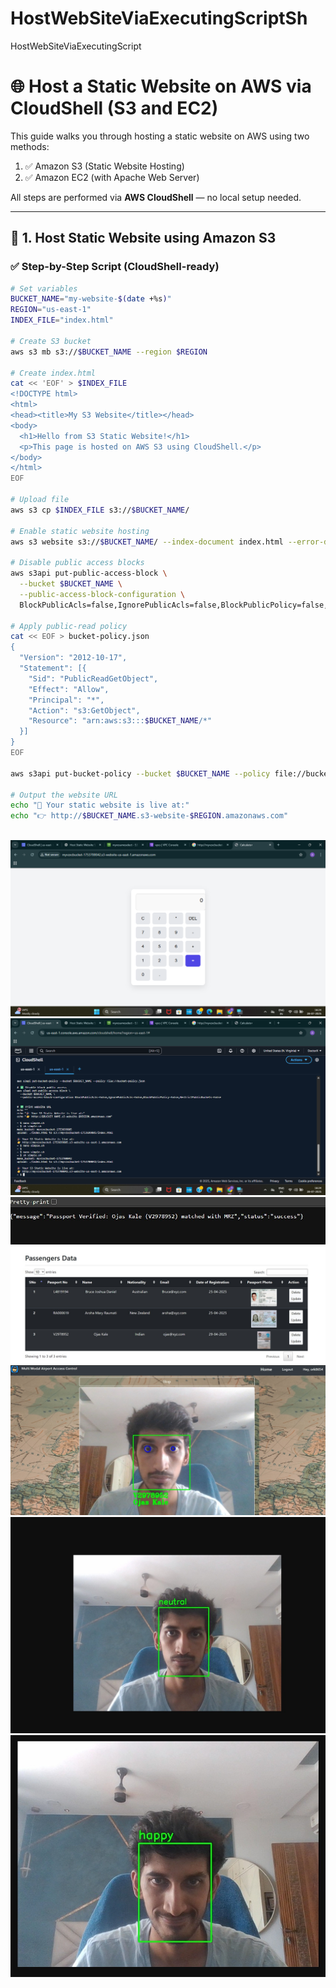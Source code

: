 # HostWebSiteViaExecutingScriptSh
HostWebSiteViaExecutingScript

# 🌐 Host a Static Website on AWS via CloudShell (S3 and EC2)

This guide walks you through hosting a static website on AWS using two methods:

1. ✅ Amazon S3 (Static Website Hosting)
2. ✅ Amazon EC2 (with Apache Web Server)

All steps are performed via **AWS CloudShell** — no local setup needed.

---

## 🚀 1. Host Static Website using Amazon S3

### ✅ Step-by-Step Script (CloudShell-ready)

```bash
# Set variables
BUCKET_NAME="my-website-$(date +%s)"
REGION="us-east-1"
INDEX_FILE="index.html"

# Create S3 bucket
aws s3 mb s3://$BUCKET_NAME --region $REGION

# Create index.html
cat << 'EOF' > $INDEX_FILE
<!DOCTYPE html>
<html>
<head><title>My S3 Website</title></head>
<body>
  <h1>Hello from S3 Static Website!</h1>
  <p>This page is hosted on AWS S3 using CloudShell.</p>
</body>
</html>
EOF

# Upload file
aws s3 cp $INDEX_FILE s3://$BUCKET_NAME/

# Enable static website hosting
aws s3 website s3://$BUCKET_NAME/ --index-document index.html --error-document index.html

# Disable public access blocks
aws s3api put-public-access-block \
  --bucket $BUCKET_NAME \
  --public-access-block-configuration \
  BlockPublicAcls=false,IgnorePublicAcls=false,BlockPublicPolicy=false,RestrictPublicBuckets=false

# Apply public-read policy
cat << EOF > bucket-policy.json
{
  "Version": "2012-10-17",
  "Statement": [{
    "Sid": "PublicReadGetObject",
    "Effect": "Allow",
    "Principal": "*",
    "Action": "s3:GetObject",
    "Resource": "arn:aws:s3:::$BUCKET_NAME/*"
  }]
}
EOF

aws s3api put-bucket-policy --bucket $BUCKET_NAME --policy file://bucket-policy.json

# Output the website URL
echo "🎉 Your static website is live at:"
echo "👉 http://$BUCKET_NAME.s3-website-$REGION.amazonaws.com"



```
![image alt](https://github.com/atharvasangale7/HostWebSiteViaExecutingScriptSh/blob/1a1f0813ba45dc0e5dfc071960845053510ccdaf/Screenshot%202025-07-28%20162448.png)
![image alt](https://github.com/atharvasangale7/HostWebSiteViaExecutingScriptSh/blob/a1b42db60128cc7ba6f428e013f70ad935e7ea7c/Screenshot%202025-07-28%20162502.png)
![image alt](https://github.com/atharvasangale7/immigration-System/blob/67b3c5784261d3919b09932e782bdc34572044ca/WhatsApp%20Image%202025-06-10%20at%2012.25.08%20PM%20(1).jpeg)
![image alt](https://github.com/atharvasangale7/immigration-System/blob/272c1ad7c03090de74e91ab7cc12647b385a73de/WhatsApp%20Image%202025-06-10%20at%2012.25.08%20PM.jpeg)
![image alt](https://github.com/atharvasangale7/immigration-System/blob/0fb146f3d42298ba645f4d11b8a6336e6bfc8aef/WhatsApp%20Image%202025-06-10%20at%2012.33.18%20PM.jpeg)
![image alt](https://github.com/atharvasangale7/immigration-System/blob/ba64ba1f2693a35e6cd34b54e7293382808eb22e/WhatsApp%20Image%202025-06-10%20at%2012.33.19%20PM.jpeg)
![image alt](https://github.com/atharvasangale7/immigration-System/blob/3cf80a54670dd568c828e701c1cd59e14cca249b/WhatsApp%20Image%202025-06-10%20at%2012.33.20%20PM%20-%20Copy.jpeg)
